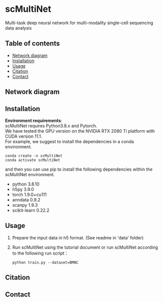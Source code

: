 # scMultiNet
Multi-task deep neural network for multi-modality single-cell sequencing data analysis
## Table of contents
- [Network diagram](#diagram)
- [Installation](#Installation)
- [Usage](#Usage)
- [Citation](#Citation)
- [Contact](#contact)

## <a name="diagram"></a>Network diagram

## <a name="Installation"></a>Installation
**Environment requirements**:  
scMultiNet requires Python3.8.x and Pytorch.  
We have tested the GPU version on the NVIDIA RTX 2080 Ti platform with CUDA version 11.1.  
For example, we suggest to install the dependencies in a conda environment.  

```
conda create -n scMultiNet
conda activate scMultiNet
```
and then you can use pip to install the following dependencies within the scMultiNet environment.
- python 3.8.10
- h5py 3.9.0
- torch 1.9.0+cu111
- anndata 0.9.2
- scanpy 1.9.3
- scikit-learn 0.22.2
## <a name="Usage"></a>Usage 

1. Prepare the input data in h5 format. (See readme in 'data' folder)

2. Run scMultiNet using the tutorial document or run scMultiNet according to the following run script：

   ```
   python train.py --dataset=BMNC
   ```

## <a name="Citation"></a>Citation
## <a name="contact"></a>Contact
